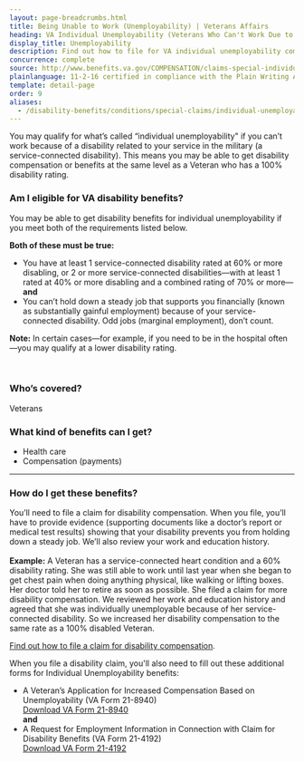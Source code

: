 ```yaml
---
layout: page-breadcrumbs.html
title: Being Unable to Work (Unemployability) | Veterans Affairs
heading: VA Individual Unemployability (Veterans Who Can't Work Due to a Disability)
display_title: Unemployability
description: Find out how to file for VA individual unemployability compensation if you're an unemployed Veteran who can't work due to a service-connected disability. With this benefit, you may be able to get disability compensation or benefits at the same level as a Veteran who has a 100% disability rating.
concurrence: complete
source: http://www.benefits.va.gov/COMPENSATION/claims-special-individual_unemployability.asp
plainlanguage: 11-2-16 certified in compliance with the Plain Writing Act
template: detail-page
order: 9
aliases:
  - /disability-benefits/conditions/special-claims/individual-unemployability/
---
```


<div class="va-introtext">

You may qualify for what’s called “individual unemployability" if you can’t work because of a disability related to your service in the military (a service-connected disability). This means you may be able to get disability compensation or benefits at the same level as a Veteran who has a 100% disability rating.
 
</div>


<div class="feature" markdown="1">

### Am I eligible for VA disability benefits?

You may be able to get disability benefits for individual unemployability if you meet both of the requirements listed below.

**Both of these must be true:**
  - You have at least 1 service-connected disability rated at 60% or more disabling, or 2 or more service-connected disabilities—with at least 1 rated at 40% or more disabling and a combined rating of 70% or more—**and**
  - You can’t hold down a steady job that supports you financially (known as substantially gainful employment) because of your service-connected disability. Odd jobs (marginal employment), don’t count.

**Note:** In certain cases—for example, if you need to be in the hospital often—you may qualify at a lower disability rating.

<br>

### Who’s covered?
Veterans
</div>

### What kind of benefits can I get?

- Health care
- Compensation (payments)

-----

### How do I get these benefits?

You’ll need to file a claim for disability compensation. When you file, you’ll have to provide evidence (supporting documents like a doctor’s report or medical test results) showing that your disability prevents you from holding down a steady job. We’ll also review your work and education history. <br>
<br>
**Example:** A Veteran has a service-connected heart condition and a 60% disability rating. She was still able to work until last year when she began to get chest pain when doing anything physical, like walking or lifting boxes. Her doctor told her to retire as soon as possible. She filed a claim for more disability compensation. We reviewed her work and education history and agreed that she was individually unemployable because of her service-connected disability. So we increased her disability compensation to the same rate as a 100% disabled Veteran. <br>

[Find out how to file a claim for disability compensation](/disability/how-to-file-claim/).

When you file a disability claim, you'll also need to fill out these additional forms for Individual Unemployability benefits:
- A Veteran’s Application for Increased Compensation Based on Unemployability (VA Form 21-8940)<br>
[Download VA Form 21-8940](https://www.vba.va.gov/pubs/forms/vba-21-8940-are.pdf)<br>
**and**<br>
- A Request for Employment Information in Connection with Claim for Disability Benefits (VA Form 21-4192)<br>
[Download VA Form 21-4192](https://www.vba.va.gov/pubs/forms/VBA-21-4192-ARE.pdf)



